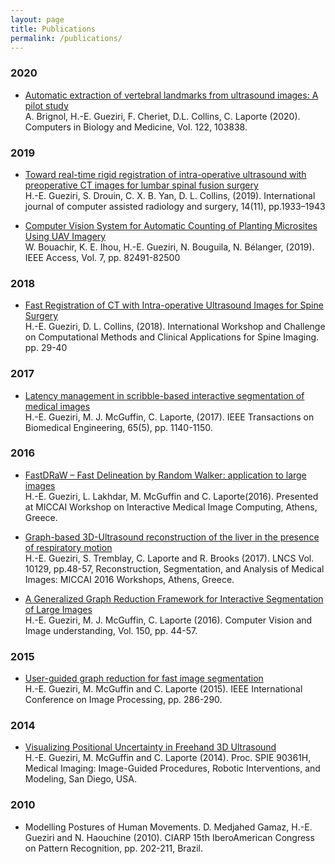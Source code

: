 ```yaml
---
layout: page
title: Publications
permalink: /publications/
---
```


### 2020
* [Automatic extraction of vertebral landmarks from ultrasound images: A pilot study](https://doi.org/10.1016/j.compbiomed.2020.103838)<br/>
A. Brignol, H.-E. Gueziri, F. Cheriet, D.L. Collins, C. Laporte (2020). Computers in Biology and Medicine, Vol. 122, 103838.

### 2019
* [Toward real-time rigid registration of intra-operative ultrasound with preoperative CT images for lumbar spinal fusion surgery](https://www.researchgate.net/publication/334105717_Toward_real-time_rigid_registration_of_intra-operative_ultrasound_with_preoperative_CT_images_for_lumbar_spinal_fusion_surgery)<br/>
H.-E. Gueziri, S. Drouin, C. X. B. Yan, D. L. Collins, (2019). International journal of computer assisted radiology and surgery, 14(11), pp.1933–1943

* [Computer Vision System for Automatic Counting of Planting Microsites Using UAV Imagery](https://www.researchgate.net/publication/334330933_Computer_Vision_System_for_Automatic_Counting_of_Planting_Microsites_Using_UAV_Imagery)<br/>
W. Bouachir, K. E. Ihou, H.-E. Gueziri, N. Bouguila, N. Bélanger, (2019). IEEE Access, Vol. 7, pp. 82491-82500

### 2018
* [Fast Registration of CT with Intra-operative Ultrasound Images for Spine Surgery](https://www.researchgate.net/publication/331778715_Fast_Registration_of_CT_with_Intra-operative_Ultrasound_Images_for_Spine_Surgery)<br/>
 H.-E. Gueziri, D. L. Collins, (2018). International Workshop and Challenge on Computational Methods and Clinical Applications for Spine Imaging. pp. 29-40

### 2017
* [Latency management in scribble-based interactive segmentation of medical images](https://www.researchgate.net/publication/321281711_Latency_Management_in_Scribble-Based_Interactive_Segmentation_of_Medical_Images?_sg=ozpGhPYDk3OYlKRQlPHIf0AkEcB6zE7GNkS-4-t7dRiVWjlkYzCK8Yw9Wq4jab3vf_52Mx2GN79c9-6wXoZ3kpIPpoMBR3oi3pwwg91A.Albd-rnyPg3KT1WDhDEhe2h9A8bnWK6DFx-BLG154oNIpDglcqInYIUKldOJXxTbKfU-IiOUF8p63W8GgiFiCQ)<br/>
 H.-E. Gueziri, M. J. McGuffin, C. Laporte, (2017). IEEE Transactions on Biomedical Engineering, 65(5), pp. 1140-1150.

### 2016
* [FastDRaW – Fast Delineation by Random Walker: application to large images](https://www.researchgate.net/publication/309590801_FastDRaW_-_Fast_Delineation_by_Random_Walker_application_to_large_images)<br/>
H.-E. Gueziri, L. Lakhdar, M. McGuffin and C. Laporte(2016). Presented at MICCAI Workshop on Interactive Medical Image Computing, Athens, Greece.

* [Graph-based 3D-Ultrasound reconstruction of the liver in the presence of respiratory motion](https://www.researchgate.net/publication/312528391_Graph-Based_3D-Ultrasound_Reconstruction_of_the_Liver_in_the_Presence_of_Respiratory_Motion)<br/>
H.-E. Gueziri, S. Tremblay, C. Laporte and R. Brooks (2017). LNCS Vol. 10129, pp.48-57, Reconstruction, Segmentation, and Analysis of Medical Images: MICCAI 2016 Workshops, Athens, Greece.

* [A Generalized Graph Reduction Framework for Interactive Segmentation of Large Images](https://www.researchgate.net/publication/303321652_A_Generalized_Graph_Reduction_Framework_for_Interactive_Segmentation_of_Large_Images?_sg=ozpGhPYDk3OYlKRQlPHIf0AkEcB6zE7GNkS-4-t7dRiVWjlkYzCK8Yw9Wq4jab3vf_52Mx2GN79c9-6wXoZ3kpIPpoMBR3oi3pwwg91A.Albd-rnyPg3KT1WDhDEhe2h9A8bnWK6DFx-BLG154oNIpDglcqInYIUKldOJXxTbKfU-IiOUF8p63W8GgiFiCQ)<br/>
H.-E. Gueziri, M. J. McGuffin, C. Laporte (2016). Computer Vision and Image understanding, Vol. 150, pp. 44-57.

### 2015
* [User-guided graph reduction for fast image segmentation](https://www.researchgate.net/publication/287687177_User-guided_graph_reduction_for_fast_image_segmentation)<br/>
 H.-E. Gueziri, M. McGuffin and C. Laporte (2015). IEEE International Conference on Image Processing, pp. 286-290.

### 2014
* [Visualizing Positional Uncertainty in Freehand 3D Ultrasound](https://www.researchgate.net/publication/261062068_Visualizing_positional_uncertainty_in_freehand_3D_ultrasound?_sg=ozpGhPYDk3OYlKRQlPHIf0AkEcB6zE7GNkS-4-t7dRiVWjlkYzCK8Yw9Wq4jab3vf_52Mx2GN79c9-6wXoZ3kpIPpoMBR3oi3pwwg91A.Albd-rnyPg3KT1WDhDEhe2h9A8bnWK6DFx-BLG154oNIpDglcqInYIUKldOJXxTbKfU-IiOUF8p63W8GgiFiCQ)<br/>
H.-E. Gueziri, M. McGuffin and C. Laporte (2014). Proc. SPIE 90361H, Medical Imaging: Image-Guided Procedures, Robotic Interventions, and Modeling, San Diego, USA.

### 2010
* Modelling Postures of Human Movements. 
D. Medjahed Gamaz, H.-E. Gueziri and N. Haouchine (2010). CIARP 15th IberoAmerican Congress on Pattern Recognition, pp. 202-211, Brazil.
